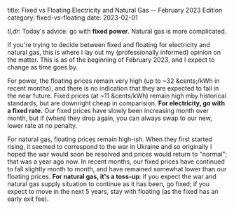 title: Fixed vs Floating Electricity and Natural Gas -- February 2023 Edition
category: fixed-vs-floating
date: 2023-02-01

*tl,dr*: Today's advice: go with **fixed power**. Natural gas is more
complicated.

If you're trying to decide between fixed and floating for electricity and
natural gas, this is where I lay out my (professionally informed) opinion on
the matter. This is as of the beginning of February 2023, and I expect to
change as time goes by.

For power, the floating prices remain very high (up to ~32 &cents;/kWh in
recent months), and there is no indication that they are expected to fall in
the near future. Fixed prices (at ~11 &cents/kWh) remain high mby historical
standards, but are downright cheap in comparision. **For electricity, go with a
fixed rate.** Our fixed prices have slowly been increasing month over month,
but if (when) they drop again, you can always swap to our new, lower rate at no
penalty.

For natural gas, floating prices remain high-ish. When they first started
rising, it seemed to correspond to the war in Ukraine and so originally I hoped
the war would soon be resolved and prices would return to "normal"; that was a
year ago now. In recent months, our fixed prices have continued to fall
slightly month to month, and have remained somewhat lower than our floating
prices. **For natural gas, it's a toss-up**: if you expect the war and natural
gas supply situation to continue as it has been, go fixed; if you expect to
move in the next 5 years, stay with floating (as the fixed has an early exit
fee).
